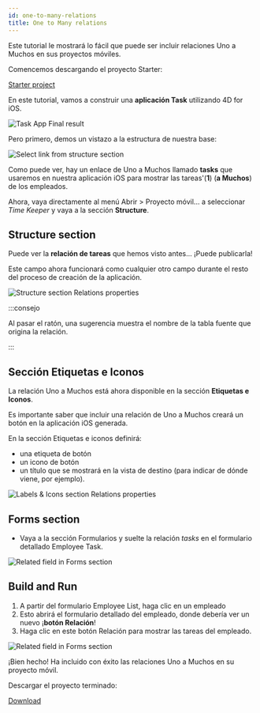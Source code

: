 ```yaml
---
id: one-to-many-relations
title: One to Many relations
---
```


Este tutorial le mostrará lo fácil que puede ser incluir relaciones Uno a Muchos en sus proyectos móviles.

Comencemos descargando el proyecto Starter:

<div className="center-button">
<a className="button button--primary"
href="https://github.com/4d-go-mobile/tutorial-OneToManyRelations/archive/c006015afeb0e134d872152f53b8cd5e4dcb59bb.zip">Starter project</a>
</div>

En este tutorial, vamos a construir una **aplicación Task** utilizando 4D for iOS.

![Task App Final result](img/4D-for-iOS-dark-mode-card-relation-ios-13.gif)

Pero primero, demos un vistazo a la estructura de nuestra base:

![Select link from structure section](img/Database-1-to-N-relations-4D-for-iOS.png)

Como puede ver, hay un enlace de Uno a Muchos llamado **tasks** que usaremos en nuestra aplicación iOS para mostrar las tareas'(**1**) (**a Muchos**) de los empleados.

Ahora, vaya directamente al menú Abrir > Proyecto móvil... a seleccionar *Time Keeper* y vaya a la sección **Structure**.

## Structure section

Puede ver la **relación de tareas** que hemos visto antes... ¡Puede publicarla!

Este campo ahora funcionará como cualquier otro campo durante el resto del proceso de creación de la aplicación.

![Structure section Relations properties](img/Structure-section-relations-4D-for-iOS.png)

:::consejo

Al pasar el ratón, una sugerencia muestra el nombre de la tabla fuente que origina la relación.

:::

## Sección Etiquetas e Iconos

La relación Uno a Muchos está ahora disponible en la sección **Etiquetas e Iconos**.

Es importante saber que incluir una relación de Uno a Muchos creará un botón en la aplicación iOS generada.

En la sección Etiquetas e iconos definirá:

* una etiqueta de botón
* un icono de botón
* un título que se mostrará en la vista de destino (para indicar de dónde viene, por ejemplo).

![Labels & Icons section Relations properties](img/Relations-properties-Labels-icons-section-4D-for-iOS.png)

## Forms section

* Vaya a la sección Formularios y suelte la relación *tasks* en el formulario detallado Employee Task.

![Related field in Forms section](img/1-to-n-relations-forms-section.png)

## Build and Run

1. A partir del formulario Employee List, haga clic en un empleado
2. Esto abrirá el formulario detallado del empleado, donde debería ver un nuevo ¡**botón Relación**!
3. Haga clic en este botón Relación para mostrar las tareas del empleado.

![Related field in Forms section](img/One-to-n-relations-task-ios-app.png)

¡Bien hecho! Ha incluido con éxito las relaciones Uno a Muchos en su proyecto móvil.

Descargar el proyecto terminado:

<div className="center-button">
<a className="button button--primary"
href="https://github.com/4d-go-mobile/tutorial-OneToManyRelations/releases/latest/download/tutorial-OneToManyRelations.zip">Download</a>
</div>
